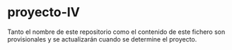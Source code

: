 # proyecto-IV

Tanto el nombre de este repositorio como el contenido de este fichero son
provisionales y se actualizarán cuando se determine el proyecto.
